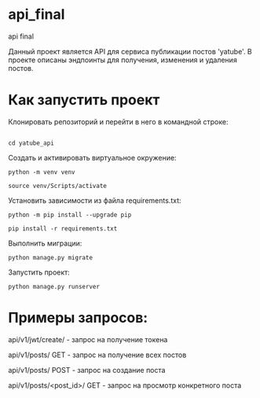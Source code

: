 # api_final
api final

Данный проект является API для сервиса публикации постов 'yatube'.
В проекте описаны эндпоинты для получения, изменения и удаления постов.

# Как запустить проект

Клонировать репозиторий и перейти в него в командной строке:

```

```

```
cd yatube_api
```

Создать и активировать виртуальное окружение:

```
python -m venv venv
```

```
source venv/Scripts/activate
```

Установить зависимости из файла requirements.txt:

```
python -m pip install --upgrade pip
```

```
pip install -r requirements.txt
```

Выполнить миграции:

```
python manage.py migrate
```

Запустить проект:

```
python manage.py runserver
```

# Примеры запросов:

api/v1/jwt/create/ - запрос на получение токена

api/v1/posts/ GET - запрос на получение всех постов

api/v1/posts/ POST - запрос на создание поста

api/v1/posts/<post_id>/ GET - запрос на просмотр конкретного поста